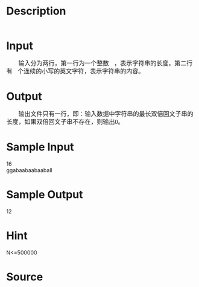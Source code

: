 
# Description

<div class="content"><p><img alt="" src="source/bzoj/2342/img/aHR0cHM6Ly9seWRzeS5jb20vSnVkZ2VPbmxpbmUvdXBsb2FkLzIwMTExMS8xKDcpLmpwZw==.jpg"/></p></div>

# Input

<div class="content"><p class="p0" style="margin-top: 7.8pt; margin-bottom: 7.8pt; text-indent: 24pt; line-height: 150%"><span style="font-size: 12pt; font-family: &#39;宋体&#39;; mso-spacerun: &#39;yes&#39;">输入分为两行，第一行为一个整数</span><span><img height="15" alt="" width="14" src="file:///C:/DOCUME~1/ADMINI~1/LOCALS~1/Temp/ksohtml/wps_clip_image-28668.png"/></span><span style="font-size: 12pt; font-family: &#39;宋体&#39;; mso-spacerun: &#39;yes&#39;">，表示字符串的长度，第二行有</span><span><img height="15" alt="" width="14" src="file:///C:/DOCUME~1/ADMINI~1/LOCALS~1/Temp/ksohtml/wps_clip_image-28863.png"/></span><span style="font-size: 12pt; font-family: &#39;宋体&#39;; mso-spacerun: &#39;yes&#39;">个连续的小写的英文字符，表示字符串的内容。</span><span style="font-size: 12pt; font-family: &#39;Times New Roman&#39;; mso-spacerun: &#39;yes&#39;"><o:p></o:p></span></p>
<p class="p0" style="margin-top: 7.8pt; margin-bottom: 7.8pt; text-indent: 24pt; line-height: 150%"><span style="font-size: 12pt; font-family: &#39;Times New Roman&#39;; mso-spacerun: &#39;yes&#39;"><o:p></o:p></span></p></div>

# Output

<div class="content"><p class="p0" style="margin-top: 7.8pt; margin-bottom: 7.8pt; text-indent: 24pt; line-height: 150%"><span style="font-size: 12pt; font-family: &#39;宋体&#39;; mso-spacerun: &#39;yes&#39;">输出文件只有一行，即：输入数据中字符串的最长双倍回文子串的长度，如果双倍回文子串不存在，则输出<font face="Times New Roman">0</font><font face="宋体">。</font></span><span style="font-size: 12pt; font-family: &#39;Times New Roman&#39;; mso-spacerun: &#39;yes&#39;"><o:p></o:p></span></p></div>

# Sample Input

<div class="content"><span class="sampledata">16<br/>
ggabaabaabaaball</span></div>

# Sample Output

<div class="content"><span class="sampledata">12</span></div>

# Hint

<div class="content"><p></p><p>N&lt;=500000</p><p></p></div>

# Source

<div class="content"><p><a href="problemset.php?search="></a></p></div>

